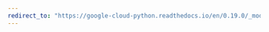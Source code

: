 ```yaml
---
redirect_to: "https://google-cloud-python.readthedocs.io/en/0.19.0/_modules/grpc/_channel.html"
---
```

